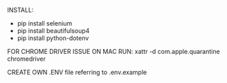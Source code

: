 INSTALL:

- pip install selenium
- pip install beautifulsoup4
- pip install python-dotenv

FOR CHROME DRIVER ISSUE ON MAC RUN:
xattr -d com.apple.quarantine chromedriver

CREATE OWN .ENV file referring to .env.example
